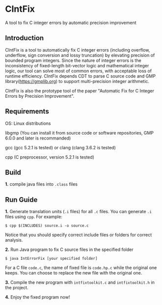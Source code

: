 # CIntFix
A tool to fix C integer errors by automatic precision improvement

Introduction
-------------
CIntFix is a tool to automatically fix C integer errors (including overflow, underflow, sign conversion and lossy truncation) by elevating precision of bounded program integers. Since the nature of integer errors is the inconsistency of fixed-length bit-vector logic and mathematical integer logic, our tool can solve most of common errors, with acceptable loss of runtime efficiency. CIntFix depends CDT to parse C source code and GMP library(https://gmplib.org) to support multi-precision integer arithmetic.

CIntFix is also the prototype tool of the paper "Automatic Fix for C Integer Errors by Precision Improvement".

Requirements
--------------
OS: Linux distributions

libgmp (You can install it from source code or software repositories, GMP 6.0.0 and later is recommanded)

gcc (gcc 5.2.1 is tested) or clang (clang 3.6.2 is tested)

cpp (C preprocessor, version 5.2.1 is tested)

Build
------
**1.** compile java files into `.class` files
    

Run Guide
---------
**1.** Generate translation units (`.i` files) for all `.c` files. You can generate `.i` files using `cpp`. For example:

    $ cpp $(INCLUDES) source.i -o source.c 

Notice that you should specify correct include files or folders for correct analysis.

**2.** Run Java program to fix C source files in the specified folder

    $ java IntErrorFix [your specified folder]
  
  For a C file `code.c`, the name of fixed file is `code.hp.c` while the original one keeps. You can choose to replace the new file with the original one.
  
**3.** Compile the new program with `intfixtoolkit.c` and `intfixtoolkit.h` in the project.

**4.** Enjoy the fixed program now!

